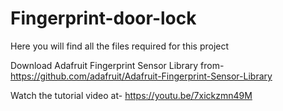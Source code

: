 # Fingerprint-door-lock
Here you will find all the files required for this project

Download Adafruit Fingerprint Sensor Library from-
https://github.com/adafruit/Adafruit-Fingerprint-Sensor-Library

Watch the tutorial video at-
https://youtu.be/7xickzmn49M

